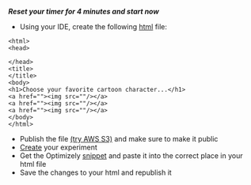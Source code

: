 **_Reset your timer for 4 minutes and start now_**

- Using your IDE, create the following [html](https://www.w3schools.com/html/) file:

```
<html>
<head>

</head>
<title>
</title>
<body>
<h1>Choose your favorite cartoon character...</h1>
<a href=""><img src=""/></a>
<a href=""><img src=""/></a>
<a href=""><img src=""/></a>
</body>
</html>
```
- Publish the file [(try AWS S3)](https://aws.amazon.com/s3/) and make sure to make it public
- [Create](https://help.optimizely.com/Build_Campaigns_and_Experiments/Six_steps_to_create_an_experiment_in_Optimizely_X_Web) your experiment
- Get the Optimizely [snippet](https://help.optimizely.com/Set_Up_Optimizely/How_the_Optimizely_X_Web_snippet_works%3A_Order_of_execution) and paste it into the correct place in your html file
- Save the changes to your html and republish it
